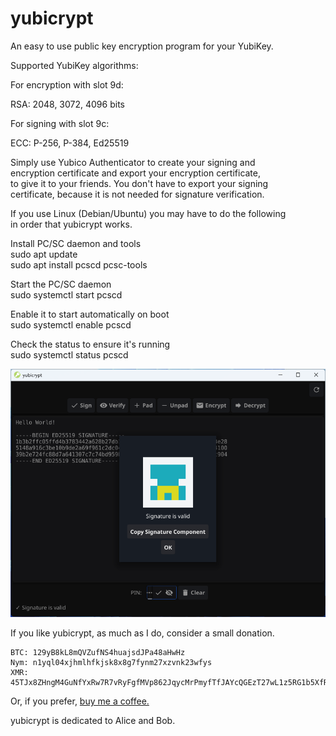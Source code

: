 # yubicrypt

An easy to use public key encryption program for your YubiKey.

Supported YubiKey algorithms:

For encryption with slot 9d:

RSA: 2048, 3072, 4096 bits

For signing with slot 9c:

ECC: P-256, P-384, Ed25519

Simply use Yubico Authenticator to create your signing and   
encryption certificate and export your encryption certificate,     
to give it to your friends. You don't have to export your signing   
certificate, because it is not needed for signature verification.    

If you use Linux (Debian/Ubuntu) you may have to do the following  
in order that yubicrypt works.  

Install PC/SC daemon and tools  
sudo apt update  
sudo apt install pcscd pcsc-tools  
  
Start the PC/SC daemon   
sudo systemctl start pcscd  

Enable it to start automatically on boot  
sudo systemctl enable pcscd  

Check the status to ensure it's running  
sudo systemctl status pcscd  

![yubicrypt](img/1.png)

If you like yubicrypt, as much as I do, consider a small donation.  
```  
BTC: 129yB8kL8mQVZufNS4huajsdJPa48aHwHz  
Nym: n1yql04xjhmlhfkjsk8x8g7fynm27xzvnk23wfys  
XMR: 45TJx8ZHngM4GuNfYxRw7R7vRyFgfMVp862JqycMrPmyfTfJAYcQGEzT27wL1z5RG1b5XfRPJk97KeZr1svK8qES2z1uZrS
```
Or, if you prefer, [buy me a coffee.](https://buymeacoffee.com/ch1ffr3punk)  

yubicrypt is dedicated to Alice and Bob.





